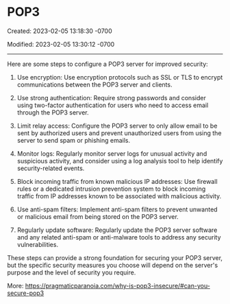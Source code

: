# POP3

Created: 2023-02-05 13:18:30 -0700

Modified: 2023-02-05 13:30:12 -0700

---

Here are some steps to configure a POP3 server for improved security:

1.  Use encryption: Use encryption protocols such as SSL or TLS to encrypt communications between the POP3 server and clients.

2.  Use strong authentication: Require strong passwords and consider using two-factor authentication for users who need to access email through the POP3 server.

3.  Limit relay access: Configure the POP3 server to only allow email to be sent by authorized users and prevent unauthorized users from using the server to send spam or phishing emails.

4.  Monitor logs: Regularly monitor server logs for unusual activity and suspicious activity, and consider using a log analysis tool to help identify security-related events.

5.  Block incoming traffic from known malicious IP addresses: Use firewall rules or a dedicated intrusion prevention system to block incoming traffic from IP addresses known to be associated with malicious activity.

6.  Use anti-spam filters: Implement anti-spam filters to prevent unwanted or malicious email from being stored on the POP3 server.

7.  Regularly update software: Regularly update the POP3 server software and any related anti-spam or anti-malware tools to address any security vulnerabilities.

These steps can provide a strong foundation for securing your POP3 server, but the specific security measures you choose will depend on the server's purpose and the level of security you require.

More: <https://pragmaticparanoia.com/why-is-pop3-insecure/#can-you-secure-pop3>
